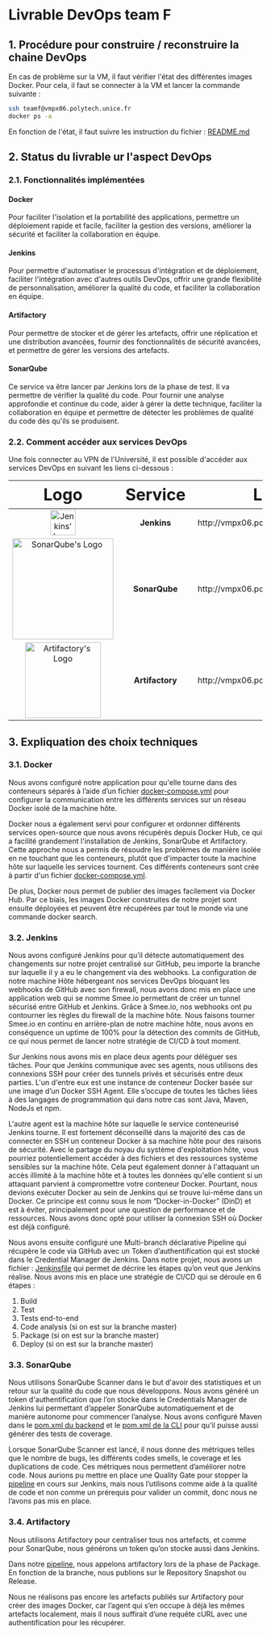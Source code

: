 # Livrable DevOps team F

## 1. Procédure pour construire / reconstruire la chaine DevOps

En cas de problème sur la VM, il faut vérifier l'état des différentes images Docker. 
Pour cela, il faut se connecter à la VM et lancer la commande suivante :

```bash
ssh teamf@vmpx06.polytech.unice.fr
docker ps -a
```

En fonction de l'état, il faut suivre les instruction du fichier : [README.md](./../config-docker-vm/README.md)

## 2. Status du livrable ur l'aspect DevOps
    
### 2.1. Fonctionnalités implémentées

#### Docker

Pour faciliter l'isolation et la portabilité des applications, permettre un déploiement rapide et facile, faciliter la gestion des versions, améliorer la sécurité et faciliter la collaboration en équipe.

#### Jenkins

Pour permettre d'automatiser le processus d'intégration et de déploiement, faciliter l'intégration avec d'autres outils DevOps, offrir une grande flexibilité de personnalisation, améliorer la qualité du code, et faciliter la collaboration en équipe.

#### Artifactory

Pour permettre de stocker et de gérer les artefacts, offrir une réplication et une distribution avancées, fournir des fonctionnalités de sécurité avancées, et permettre de gérer les versions des artefacts.


#### SonarQube

Ce service va être lancer par Jenkins lors de la phase de test. Il va permettre de vérifier la qualité du code.
Pour fournir une analyse approfondie et continue du code, aider à gérer la dette technique, faciliter la collaboration en équipe et permettre de détecter les problèmes de qualité du code dès qu'ils se produisent.


### 2.2. Comment accéder aux services DevOps

Une fois connecter au VPN de l'Université, il est possible d'accéder aux services DevOps en suivant les liens ci-dessous :

[//]: # (table of links)
<table>
<thead>
    <tr style="font-size: 2em">
        <th><strong>Logo</strong></th>
        <th><strong>Service</strong></th>
        <th><strong>Link</strong></th>
        <th><strong>Username</strong></th>
        <th><strong>Password</strong></th>
    </tr>
</thead>
<tbody style="text-align: center">
    <tr>
        <td><img src="https://www.jenkins.io/images/logos/jenkins/jenkins.svg" width="50" alt="Jenkins' Logo"></td>
        <td><strong>Jenkins</strong></td>
        <td><a>http://vmpx06.polytech.unice.fr:8000</a></td>
        <td>DevOps</td>
        <td>DevOps</td>
    </tr>
    <tr>
        <td><img src="https://wiki.eclipse.org/images/8/88/Sonarqube.png" width="200" alt="SonarQube's Logo"></td>
        <td><strong>SonarQube</strong></td>
        <td><a>http://vmpx06.polytech.unice.fr:8001</a></td>
        <td>admin</td>
        <td>DevOps</td>
    </tr>
    <tr>
        <td><img src="https://access.redhat.com/hydra/cwe/rest/v1.0/public/products/66406/logo" width="150" alt="Artifactory's Logo"></td>
        <td><strong>Artifactory</strong></td>
        <td><a>http://vmpx06.polytech.unice.fr:8002</a></td>
        <td>admin</td>
        <td>DevOps#vmpx06</td>
    </tr>
</tbody>
</table>

## 3. Expliquation des choix techniques

### 3.1. Docker

Nous avons configuré notre application pour qu'elle tourne dans des conteneurs séparés à l’aide d’un fichier [docker-compose.yml](./../docker-compose.yml) pour configurer la communication entre les différents services sur un réseau Docker isolé de la machine hôte. 

Docker nous a également servi pour configurer et ordonner différents services open-source que nous avons récupérés depuis Docker Hub, ce qui a facilité grandement l'installation de Jenkins, SonarQube et Artifactory. 
Cette approche nous a permis de résoudre les problèmes de manière isolée en ne touchant que les conteneurs, plutôt que d'impacter toute la machine hôte sur laquelle les services tournent. 
Ces différents conteneurs sont crée à partir d'un fichier [docker-compose.yml](./../config-docker-vm/docker-compose.yml).

De plus, Docker nous permet de publier des images facilement via Docker Hub. 
Par ce biais, les images Docker construites de notre projet sont ensuite déployées et peuvent être récupérées par tout le monde via une commande docker search.

### 3.2. Jenkins

Nous avons configuré Jenkins pour qu’il détecte automatiquement des changements sur notre projet centralisé sur GitHub, peu importe la branche sur laquelle il y a eu le changement via des webhooks. 
La configuration de notre machine Hôte hébergeant nos services DevOps bloquant les webhooks de GitHub avec son firewall, nous avons donc mis en place une application web qui se nomme Smee.io permettant de créer un tunnel sécurisé entre GitHub et Jenkins. 
Grâce à Smee.io, nos webhooks ont pu contourner les règles du firewall de la machine hôte. 
Nous faisons tourner Smee.io en continu en arrière-plan de notre machine hôte, nous avons en conséquence un uptime de 100% pour la détection des commits de GitHub, ce qui nous permet de lancer notre stratégie de CI/CD à tout moment.

Sur Jenkins nous avons mis en place deux agents pour déléguer ses tâches. 
Pour que Jenkins communique avec ses agents, nous utilisons des connexions SSH pour créer des tunnels privés et sécurisés entre deux parties. 
L'un d'entre eux est une instance de conteneur Docker basée sur une image d’un Docker SSH Agent. 
Elle s’occupe de toutes les tâches liées à des langages de programmation qui dans notre cas sont Java, Maven, NodeJs et npm.

L'autre agent est la machine hôte sur laquelle le service conteneurisé Jenkins tourne. 
Il est fortement déconseillé dans la majorité des cas de connecter en SSH un conteneur Docker à sa machine hôte pour des raisons de sécurité. 
Avec le partage du noyau du système d'exploitation hôte, vous pourriez potentiellement accéder à des fichiers et des ressources système sensibles sur la machine hôte. 
Cela peut également donner à l'attaquant un accès illimité à la machine hôte et à toutes les données qu'elle contient si un attaquant parvient à compromettre votre conteneur Docker. 
Pourtant, nous devions exécuter Docker au sein de Jenkins qui se trouve lui-même dans un Docker. 
Ce principe est connu sous le nom “Docker-in-Docker” (DinD) et est à éviter, principalement pour une question de performance et de ressources. 
Nous avons donc opté pour utiliser la connexion SSH où Docker est déjà configuré.

Nous avons ensuite configuré une Multi-branch déclarative Pipeline qui récupère le code via GitHub avec un Token d’authentification qui est stocké dans le Credential Manager de Jenkins. 
Dans notre projet, nous avons un fichier : [Jenkinsfile](./../Jenkinsfile) qui permet de décrire les étapes qu’on veut que Jenkins réalise. 
Nous avons mis en place une stratégie de CI/CD qui se déroule en 6 étapes : 

  1. Build
  2. Test
  3. Tests end-to-end
  4. Code analysis (si on est sur la branche master)
  5. Package (si on est sur la branche master)
  6. Deploy (si on est sur la branche master)

### 3.3. SonarQube

Nous utilisons SonarQube Scanner dans le but d'avoir des statistiques et un retour sur la qualité du code que nous développons. 
Nous avons généré un token d'authentification que l’on stocke dans le Credentials Manager de Jenkins lui permettant d’appeler SonarQube automatiquement et de manière autonome pour commencer l’analyse. 
Nous avons configuré Maven dans le [pom.xml du backend](./../backend/pom.xml) et le [pom.xml de la CLI](./../cli/pom.xml) pour qu’il puisse aussi générer des tests de coverage. 

Lorsque SonarQube Scanner est lancé, il nous donne des métriques telles que le nombre de bugs, les différents codes smells, le coverage et les duplications de code. 
Ces métriques nous permettent d’améliorer notre code. 
Nous aurions pu mettre en place une Quality Gate pour stopper la [pipeline](./../Jenkinsfile) en cours sur Jenkins, mais nous l’utilisons comme aide à la qualité de code et non comme un prérequis pour valider un commit, donc nous ne l’avons pas mis en place.

### 3.4. Artifactory

Nous utilisons Artifactory pour centraliser tous nos artefacts, et comme pour SonarQube, nous générons un token qu’on stocke aussi dans Jenkins. 

Dans notre [pipeline](./../Jenkinsfile), nous appelons artifactory lors de la phase de Package. 
En fonction de la branche, nous publions sur le Repository Snapshot ou Release. 

Nous ne réalisons pas encore les artefacts publiés sur Artifactory pour créer des images Docker, car l’agent qui s’en occupe à déjà les mêmes artefacts localement, mais il nous suffirait d’une requête cURL avec une authentification pour les récupérer.
